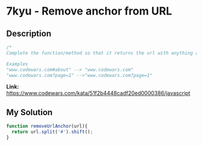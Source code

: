 # 7kyu - Remove anchor from URL


## Description
```js
/*
Complete the function/method so that it returns the url with anything after the anchor (#) removed.

Examples
"www.codewars.com#about" --> "www.codewars.com"
"www.codewars.com?page=1" -->"www.codewars.com?page=1"
```

**Link:** https://www.codewars.com/kata/51f2b4448cadf20ed0000386/javascript

## My Solution
```js
function removeUrlAnchor(url){
  return url.split('#').shift();
}
```